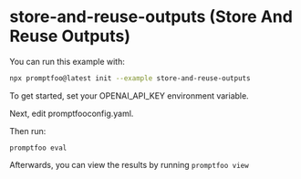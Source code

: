 # store-and-reuse-outputs (Store And Reuse Outputs)

You can run this example with:

```bash
npx promptfoo@latest init --example store-and-reuse-outputs
```

To get started, set your OPENAI_API_KEY environment variable.

Next, edit promptfooconfig.yaml.

Then run:

```
promptfoo eval
```

Afterwards, you can view the results by running `promptfoo view`
